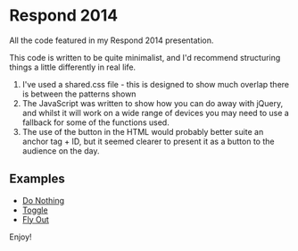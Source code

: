 Respond 2014
============

All the code featured in my Respond 2014 presentation.

This code is written to be quite minimalist, and I'd recommend structuring things a little differently in real life.

1. I've used a shared.css file - this is designed to show much overlap there is between the patterns shown
2. The JavaScript was written to show how you can do away with jQuery, and whilst it will work on a wide range of devices you may need to use a fallback for some of the functions used.
3. The use of the button in the HTML would probably better suite an anchor tag + ID, but it seemed clearer to present it as a button to the audience on the day.

Examples
--------

* [Do Nothing](http://www.david-lewis.com/respond/do-nothing.html)
* [Toggle](http://www.david-lewis.com/respond/toggle.html)
* [Fly Out](http://www.david-lewis.com/respond/flyout.html)

Enjoy!
